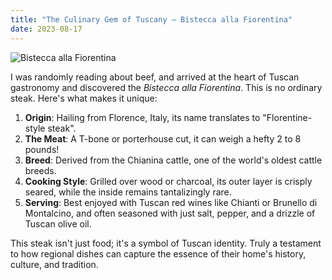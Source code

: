 ```yaml
---
title: "The Culinary Gem of Tuscany – Bistecca alla Fiorentina"
date: 2023-08-17
---
```


![Bistecca alla Fiorentina](https://images.prismic.io/eataly-us/0b0f3dd1-1302-4da0-9dbc-799e465ba5b9_eataly-osteria-del-mercato-bistecca-fiorentina-steak.jpg?auto=compress,format)

I was randomly reading about beef, and arrived at the heart of Tuscan gastronomy and discovered the *Bistecca alla Fiorentina*. This is no ordinary steak. Here's what makes it unique:

1. **Origin**: Hailing from Florence, Italy, its name translates to "Florentine-style steak".
2. **The Meat**: A T-bone or porterhouse cut, it can weigh a hefty 2 to 8 pounds!
3. **Breed**: Derived from the Chianina cattle, one of the world's oldest cattle breeds.
4. **Cooking Style**: Grilled over wood or charcoal, its outer layer is crisply seared, while the inside remains tantalizingly rare.
5. **Serving**: Best enjoyed with Tuscan red wines like Chianti or Brunello di Montalcino, and often seasoned with just salt, pepper, and a drizzle of Tuscan olive oil.

This steak isn't just food; it's a symbol of Tuscan identity. Truly a testament to how regional dishes can capture the essence of their home's history, culture, and tradition.

